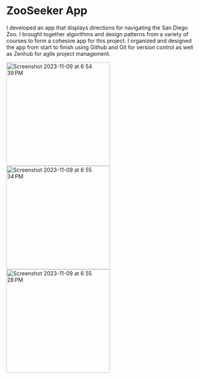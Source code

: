 # ZooSeeker App

I developed an app that displays directions for navigating the San Diego Zoo. I brought together algorithms and design patterns from a variety of courses to form a cohesive app for this project. I organized and designed the app from start to finish using Github and Git for version control as well as Zenhub for agile project management.

<img width="270" alt="Screenshot 2023-11-09 at 6 54 39 PM" src="https://github.com/caseyhild/ZooSeeker-App/assets/44584719/a8c0d910-d127-44c9-8ad3-f07e6698c174">
<img width="270" alt="Screenshot 2023-11-09 at 6 55 34 PM" src="https://github.com/caseyhild/ZooSeeker-App/assets/44584719/0e15ed23-3c12-4a37-af8c-8b689cef50be">
<img width="270" alt="Screenshot 2023-11-09 at 6 55 28 PM" src="https://github.com/caseyhild/ZooSeeker-App/assets/44584719/a876208c-f43c-4037-941c-7bc51576c51a">
